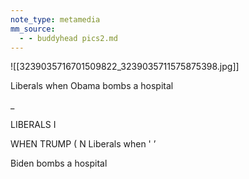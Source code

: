 ```yaml
---
note_type: metamedia
mm_source:
  - - buddyhead pics2.md
---
```


![[3239035716701509822_3239035711575875398.jpg]]

Liberals when
Obama bombs
a hospital

_

LIBERALS I

WHEN TRUMP (
N
Liberals when ' ’

Biden bombs
a hospital


